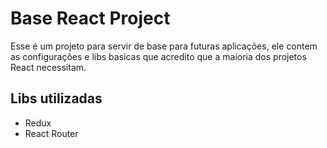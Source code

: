 # Base React Project

Esse é um projeto para servir de base para futuras aplicações, ele contem as
configurações e libs basicas que acredito que a maioria dos projetos React
necessitam.

## Libs utilizadas

- Redux
- React Router
